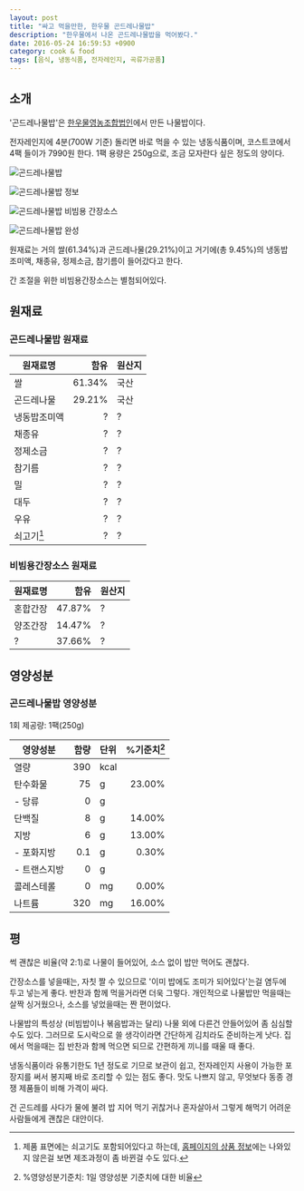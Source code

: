 ```yaml
---
layout: post
title: "싸고 먹을만한, 한우물 곤드레나물밥"
description: "한우물에서 나온 곤드레나물밥을 먹어봤다."
date: 2016-05-24 16:59:53 +0900
category: cook & food
tags: [음식, 냉동식품, 전자레인지, 곡류가공품]
---
```


## 소개

'곤드레나물밥'은 [한우물영농조합법인](http://www.hanwoomul.kr/)에서 만든 나물밥이다.

전자레인지에 4분(700W 기준) 돌리면 바로 먹을 수 있는 냉동식품이며,
코스트코에서 4팩 들이가 7990원 한다.
1팩 용량은 250g으로, 조금 모자란다 싶은 정도의 양이다.

![곤드레나물밥](https://lh3.googleusercontent.com/fbE3LRkKD_RutQ38jq-s0BROtcm6n8_cMPnlfL1DZRgUIrjxXlcmD_ZcPCm_B20K5S9SmBQSww=s520 "1끼 분량씩 개별 포장되어있다.")

![곤드레나물밥 정보](https://lh3.googleusercontent.com/jtCaYano2L6Ihtq-yTApf5zYhZXIZu85415UKrJI-T0UVY3R88haVTPBstCU2h6pvf-fefTJMg=s520 "쌀과 곤드레나물, 그리고 양념으로 이뤄져 있다.")

![곤드레나물밥 비빔용 간장소스](https://lh3.googleusercontent.com/2J0AIl8ZkHEpLFP6cL3nR3QhD9RWE9fE8MERnyE_OLcPJV_6tkSH2weTkq-qrEL04PCSAd9SrA=s520 "간장소스가 같이 들어있다.")

![곤드레나물밥 완성](https://lh3.googleusercontent.com/HTMWSoM320GXMUCwYCoi_d397hTxgYafo7Jpklt7xmvXSiBhiUiii_4H22nJEzk4yrPGd0b3jA=s520 "간편하게 한끼 먹기에 좋다.")

원재료는 거의 쌀(61.34%)과 곤드레나물(29.21%)이고
거기에(총 9.45%)의 냉동밥조미액, 채종유, 정제소금, 참기름이 들어갔다고 한다.

간 조절을 위한 비빔용간장소스는 별첨되어있다.



## 원재료

### 곤드레나물밥 원재료

원재료명     | 함유    | 원산지
-------------|--------:|-------
쌀           |  61.34% | 국산
곤드레나물   |  29.21% | 국산
냉동밥조미액 |    ?    | ?
채종유       |    ?    | ?
정제소금     |    ?    | ?
참기름       |    ?    | ?
밀           |    ?    | ?
대두         |    ?    | ?
우유         |    ?    | ?
쇠고기[^1]   |    ?    | ?

[^1]: 제품 표면에는 쇠고기도 포함되어있다고 하는데, [홈페이지의 상품 정보](http://www.hanwoomul.kr/shop/item.php?it_id=1450674034)에는 나와있지 않은걸 보면 제조과정이 좀 바뀐걸 수도 있다.


### 비빔용간장소스 원재료

원재료명     | 함유    | 원산지
-------------|--------:|-------
혼합간장     |  47.87% | ?
양조간장     |  14.47% | ?
?            |  37.66% | ?



## 영양성분

### 곤드레나물밥 영양성분

1회 제공량: 1팩(250g)

영양성분     | 함량 | 단위 | %기준치[^2]
-------------|-----:|:-----|--------:
열량         |  390 | kcal |
탄수화물     |   75 | g    | 23.00%
- 당류       |    0 | g    |
단백질       |    8 | g    | 14.00%
지방         |    6 | g    | 13.00%
- 포화지방   |  0.1 | g    |  0.30%
- 트랜스지방 |    0 | g    |
콜레스테롤   |    0 | mg   |  0.00%
나트륨       |  320 | mg   | 16.00%

[^2]: %영양성분기준치: 1일 영양성분 기준치에 대한 비율


## 평

썩 괜찮은 비율(약 2:1)로 나물이 들어있어, 소스 없이 밥만 먹어도 괜찮다.

간장소스를 넣을때는, 자칫 짤 수 있으므로 '이미 밥에도 조미가 되어있다'는걸 염두에 두고 넣는게 좋다.
반찬과 함께 먹을거라면 더욱 그렇다.
개인적으로 나물밥만 먹을때는 살짝 싱거웠으나, 소스를 넣었을때는 짠 편이었다.

나물밥의 특성상 (비빔밥이나 볶음밥과는 달리) 나물 외에 다른건 안들어있어 좀 심심할 수도 있다.
그러므로 도시락으로 쓸 생각이라면 간단하게 김치라도 준비하는게 낫다.
집에서 먹을때는 집 반찬과 함께 먹으면 되므로 간편하게 끼니를 때울 때 좋다.

냉동식품이라 유통기한도 1년 정도로 기므로 보관이 쉽고,
전자레인지 사용이 가능한 포장지를 써서 봉지째 바로 조리할 수 있는 점도 좋다.
맛도 나쁘지 않고, 무엇보다 동종 경쟁 제품들이 비해 가격이 싸다.

건 곤드레를 사다가 물에 불려 밥 지어 먹기 귀찮거나 혼자살아서 그렇게 해먹기 어려운 사람들에게 괜찮은 대안이다.
